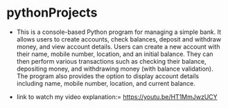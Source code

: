 # pythonProjects
- This is a console-based Python program for managing a simple bank. It allows users to create accounts, check balances, deposit and withdraw money, and view account details. Users can create a new account with their name, mobile number, location, and an initial balance. They can then perform various transactions such as checking their balance, depositing money, and withdrawing money (with balance validation). The program also provides the option to display account details including name, mobile number, location, and current balance.

- link to watch my video explanation:= https://youtu.be/HT1MmJwzUCY





